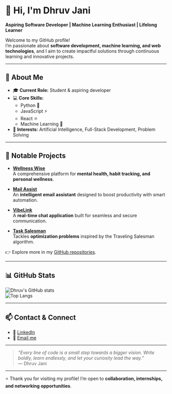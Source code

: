 # 👋 Hi, I'm Dhruv Jani

**Aspiring Software Developer | Machine Learning Enthusiast | Lifelong Learner**

Welcome to my GitHub profile!  
I’m passionate about **software development, machine learning, and web technologies**, and I aim to create impactful solutions through continuous learning and innovative projects.  

---

## 💼 About Me

- 🎓 **Current Role:** Student & aspiring developer  
- 💻 **Core Skills:**  
  - Python 🐍  
  - JavaScript ⚡  
  - React ⚛️  
  - Machine Learning 🤖  
- 🌱 **Interests:** Artificial Intelligence, Full-Stack Development, Problem Solving  

---

## 🚀 Notable Projects

- [**Wellness Wise**](https://github.com/DHRUVXJANI/wellness-wise)  
  A comprehensive platform for **mental health, habit tracking, and personal wellness**.  

- [**Mail Assist**](https://github.com/DHRUVXJANI/mail-assist)  
  An **intelligent email assistant** designed to boost productivity with smart automation.  

- [**VibeLink**](https://github.com/DHRUVXJANI/chat-app-new)  
  A **real-time chat application** built for seamless and secure communication.  

- [**Task Salesman**](https://github.com/DHRUVXJANI/task-salesman)  
  Tackles **optimization problems** inspired by the Traveling Salesman algorithm.  

👉 Explore more in my [GitHub repositories](https://github.com/DHRUVXJANI?tab=repositories).  

---

## 📊 GitHub Stats

![Dhruv's GitHub stats](https://github-readme-stats.vercel.app/api?username=DHRUVXJANI&show_icons=true&theme=radical)  
![Top Langs](https://github-readme-stats.vercel.app/api/top-langs/?username=DHRUVXJANI&layout=compact&theme=radical)  

---

## 📫 Contact & Connect

- 💼 [LinkedIn](https://www.linkedin.com/in/dhruv-jani-1605972aa)  
- 📧 [Email me](mailto:dhruvkjani@gmail.com) 

---

> *“Every line of code is a small step towards a bigger vision. Write boldly, learn endlessly, and let your curiosity lead the way.”*  
> — Dhruv Jani  

---

⭐ Thank you for visiting my profile! I’m open to **collaboration, internships, and networking opportunities**.  
